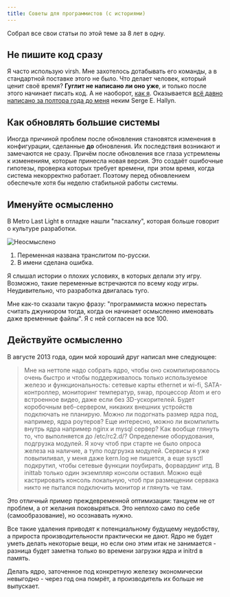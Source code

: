 ```yaml
---
title: Советы для программистов (с историями)
---
```


Собрал все свои статьи по этой теме за 8 лет в одну.

## Не пишите код сразу

Я часто использую virsh. Мне захотелось дотабывать его команды, а в стандартной поставке этого не было. Что делает человек, который ценит своё время? **Гуглит не написано ли оно уже**, и только после этого начинает писать код. А не наоборот, [как я](https://github.com/hordecore/configs/blob/master/virsh). Оказывается [всё давно написано за полтора года до меня](http://www.redhat.com/archives/libvir-list/2011-October/msg00141.html) неким Serge E. Hallyn.

## Как обновлять большие системы

Иногда причиной проблем после обновления становятся изменения в конфигурации, сделанные **до** обновления. Их последствия возникают и замечаются не сразу. Причём после обновления все глаза устремлены к изменениям, которые принесла новая версия. Это создаёт ошибочные гипотезы, проверка которых требует времени, при этом время, когда система некорректно работает. Поэтому перед обновлением обеспечьте хотя бы неделю стабильной работы системы.

## Именуйте осмысленно

В Metro Last Light в отладке нашли "пасхалку", которая больше говорит о культуре разработки.

![Неосмыслено](http://img1.joyreactor.cc/pics/comment/Metro-Last-Light-anna-ebat-russian-480425.jpeg)

1. Переменная названа транслитом по-русски.
2. В имени сделана ошибка.

Я слышал истории о плохих условиях, в которых делали эту игру. Возможно, такие переменные встречаются по всему коду игры. Неудивительно, что разработка двигалась туго.

Мне как-то сказали такую фразу: "программиста можно перестать считать джуниором тогда, когда он начинает осмысленно именовать даже временные файлы". Я с ней согласен на все 100.

## Действуйте осмысленно

В августе 2013 года, один мой хороший друг написал мне следующее:

> Мне на неттопе надо собрать ядро, чтобы оно скомпилировалось очень быстро и чтобы поддерживалось только используемое железо и функциональность: сетевые карты ethernet и wi-fi, SATA-контроллер, мониторинг температур, swap, процессор Atom и его встроенное видео, даже если без 3D-ускорителей. Будет коробочным веб-сервером, никаких внешних устройств подключать не планирую. Можно ли подогнать размер ядра под, например, ядра роутеров? Еще интересно, можно ли вкомпилить внутрь ядра например nginx и mysql сервер? Как вообще глянуть то, что выполняется до /etc/rc2.d/? Определение оборудования, подгрузка модулей. Я хочу чтоб при старте не было опроса железа на наличие, а тупо подгрузка модулей. Сервисы я уже повыпиливал, у меня даже kern.log не пишется, а еще sysctl подкрутил, чтобы сетевые функции поубирать, форвардинг итд. В inittab только один экземпляр консоли оставил. Можно ещё кастрировать консоль локальную, чтоб при размещении сервака никто не пытался подключить монитор и глянуть че там.

Это отличный пример преждевременной оптимизации: танцуем не от проблем, а от желания поковыряться. Это неплохо само по себе (самообразование), но осознавать нужно.

Все такие удаления приводят к потенциальному будущему неудобству, а прироста производительности практически не дают. Ядро не будет уметь делать некоторые вещи, но если оно этим итак не занимается - разница будет заметна только во времени загрузки ядра и initrd в память.

Делать ядро, заточенное под конкретную железку экономически невыгодно - через год она помрёт, а производитель их больше не выпускает.
